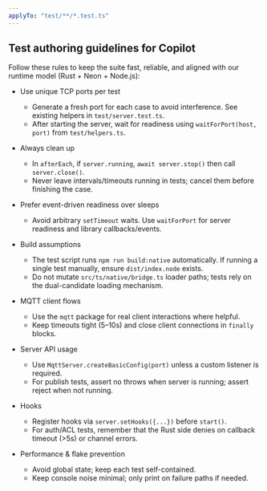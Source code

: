```yaml
---
applyTo: "test/**/*.test.ts"
---
```


## Test authoring guidelines for Copilot

Follow these rules to keep the suite fast, reliable, and aligned with our runtime model (Rust + Neon + Node.js):

- Use unique TCP ports per test
  - Generate a fresh port for each case to avoid interference. See existing helpers in `test/server.test.ts`.
  - After starting the server, wait for readiness using `waitForPort(host, port)` from `test/helpers.ts`.

- Always clean up
  - In `afterEach`, if `server.running`, `await server.stop()` then call `server.close()`.
  - Never leave intervals/timeouts running in tests; cancel them before finishing the case.

- Prefer event-driven readiness over sleeps
  - Avoid arbitrary `setTimeout` waits. Use `waitForPort` for server readiness and library callbacks/events.

- Build assumptions
  - The test script runs `npm run build:native` automatically. If running a single test manually, ensure `dist/index.node` exists.
  - Do not mutate `src/ts/native/bridge.ts` loader paths; tests rely on the dual-candidate loading mechanism.

- MQTT client flows
  - Use the `mqtt` package for real client interactions where helpful.
  - Keep timeouts tight (5–10s) and close client connections in `finally` blocks.

- Server API usage
  - Use `MqttServer.createBasicConfig(port)` unless a custom listener is required.
  - For publish tests, assert no throws when server is running; assert reject when not running.

- Hooks
  - Register hooks via `server.setHooks({...})` before `start()`.
  - For auth/ACL tests, remember that the Rust side denies on callback timeout (>5s) or channel errors.

- Performance & flake prevention
  - Avoid global state; keep each test self-contained.
  - Keep console noise minimal; only print on failure paths if needed.
